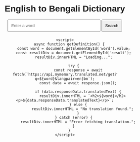 <!DOCTYPE html>
<html lang="en">
<head>
    <meta charset="UTF-8">
    <meta name="viewport" content="width=device-width, initial-scale=1.0">
    <title>English to Bengali Dictionary</title>
    <style>
        body {
            font-family: Arial, sans-serif;
            text-align: center;
            margin: 50px;
        }
        input {
            padding: 10px;
            width: 300px;
        }
        button {
            padding: 10px;
            cursor: pointer;
        }
        #result {
            margin-top: 20px;
        }
    </style>
</head>
<body>
    <h1>English to Bengali Dictionary</h1>
    <input type="text" id="word" placeholder="Enter a word">
    <button onclick="getDefinition()">Search</button>
    <div id="result"></div>

    <script>
        async function getDefinition() {
            const word = document.getElementById('word').value;
            const resultDiv = document.getElementById('result');
            resultDiv.innerHTML = "Loading...";

            try {
                const response = await fetch(`https://api.mymemory.translated.net/get?q=${word}&langpair=en|bn`);
                const data = await response.json();

                if (data.responseData.translatedText) {
                    resultDiv.innerHTML = `<h2>${word}</h2><p>${data.responseData.translatedText}</p>`;
                } else {
                    resultDiv.innerHTML = "No translation found.";
                }
            } catch (error) {
                resultDiv.innerHTML = "Error fetching translation.";
            }
        }
    </script>
</body>
</html>
